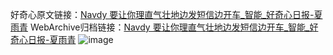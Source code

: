好奇心原文链接：[Navdy 要让你理直气壮地边发短信边开车_智能_好奇心日报-夏雨青](https://www.qdaily.com/articles/1754.html)
WebArchive归档链接：[Navdy 要让你理直气壮地边发短信边开车_智能_好奇心日报-夏雨青](http://web.archive.org/web/20190623150029/https://www.qdaily.com/articles/1754.html)
![image](http://ww3.sinaimg.cn/large/007d5XDply1g3v4jnxfvfj30u03bje81)